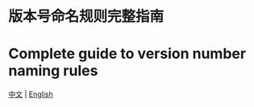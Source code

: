 # 版本号命名规则完整指南
# Complete guide to version number naming rules

[中文](README_CN.md) | [English](version_EN.md)